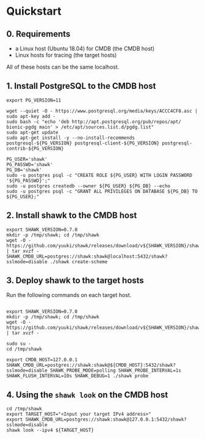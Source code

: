 # Quickstart

## 0. Requirements

- a Linux host (Ubuntu 18.04) for CMDB (the CMDB host)
- Linux hosts for tracing (the target hosts)

All of these hosts can be the same localhost.

## 1. Install PostgreSQL to the CMDB host

```shell
export PG_VERSION=11

wget --quiet -O - https://www.postgresql.org/media/keys/ACCC4CF8.asc | sudo apt-key add -
sudo bash -c "echo 'deb http://apt.postgresql.org/pub/repos/apt/ bionic-pgdg main' > /etc/apt/sources.list.d/pgdg.list"
sudo apt-get update
sudo apt-get install -y --no-install-recommends postgresql-${PG_VERSION} postgresql-client-${PG_VERSION} postgresql-contrib-${PG_VERSION}

PG_USER='shawk'
PG_PASSWD='shawk'
PG_DB='shawk'
sudo -u postgres psql -c "CREATE ROLE ${PG_USER} WITH LOGIN PASSWORD '${PG_PASSWD}';"
sudo -u postgres createdb --owner ${PG_USER} ${PG_DB} --echo
sudo -u postgres psql -c "GRANT ALL PRIVILEGES ON DATABASE ${PG_DB} TO ${PG_USER};"
```

## 2. Install shawk to the CMDB host

```shell
export SHAWK_VERSION=0.7.0
mkdir -p /tmp/shawk; cd /tmp/shawk
wget -O - https://github.com/yuuki/shawk/releases/download/v${SHAWK_VERSION}/shawk_v${SHAWK_VERSION}_linux_amd64.tar.gz | tar xvzf -
SHAWK_CMDB_URL=postgres://shawk:shawk@localhost:5432/shawk?sslmode=disable ./shawk create-scheme
```

## 3. Deploy shawk to the target hosts

Run the following commands on each target host.

```shell

export SHAWK_VERSION=0.7.0
mkdir -p /tmp/shawk; cd /tmp/shawk
wget -O - https://github.com/yuuki/shawk/releases/download/v${SHAWK_VERSION}/shawk_v${SHAWK_VERSION}_linux_amd64.tar.gz | tar xvzf -

sudo su -
cd /tmp/shawk

export CMDB_HOST=127.0.0.1
SHAWK_CMDB_URL=postgres://shawk:shawk@${CMDB_HOST}:5432/shawk?sslmode=disable SHAWK_PROBE_MODE=polling SHAWK_PROBE_INTERVAL=1s SHAWK_FLUSH_INTERVAL=10s SHAWK_DEBUG=1 ./shawk probe
```

## 4. Using the `shawk look` on the CMDB host

```shell
cd /tmp/shawk
export TARGET_HOST="<Input your target IPv4 address>"
export SHAWK_CMDB_URL=postgres://shawk:shawk@127.0.0.1:5432/shawk?sslmode=disable
shawk look --ipv4 ${TARGET_HOST}
```
